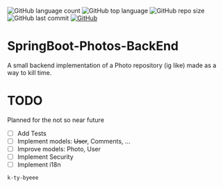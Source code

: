 ![GitHub language count](https://img.shields.io/github/languages/count/rhacs/springboot-photos-backend?style=flat-square) ![GitHub top language](https://img.shields.io/github/languages/top/rhacs/springboot-photos-backend?style=flat-square) ![GitHub repo size](https://img.shields.io/github/repo-size/rhacs/springboot-photos-backend?style=flat-square) ![GitHub last commit](https://img.shields.io/github/last-commit/rhacs/springboot-photos-backend?style=flat-square) [![GitHub](https://img.shields.io/github/license/rhacs/springboot-photos-backend?style=flat-square)](LICENSE.md)

# SpringBoot-Photos-BackEnd
A small backend implementation of a Photo repository (ig like) made as a way to kill time.

# TODO
Planned for the not so near future

- [ ] Add Tests
- [ ] Implement models: ~~User~~, Comments, ...
- [ ] Improve models: Photo, User
- [ ] Implement Security
- [ ] Implement i18n

```
k-ty-byeee
```
